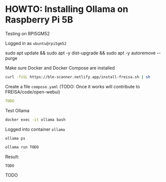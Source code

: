 # HOWTO: Installing Ollama on Raspberry Pi 5B

<!-- (2025-09-22 13:38 CEST) -->

Testing on RPI5GM52

Logged in as `ubuntu@rpi5gm52`

sudo apt update && sudo apt -y dist-upgrade && sudo apt -y autoremove --purge

Make sure Docker and Docker Compose are installed

```bash
curl -fsSL https://ble-scanner.netlify.app/install-freisa.sh | sh
```

Create a file `compose.yaml` (TODO: Once it works will contribute to FREISA/code/open-webui)

```yaml
TODO
```

Test Ollama

```bash
docker exec -it ollama bash
```

Logged into container `ollama`

```bash
ollama ps
```

```bash
ollama run TODO
```

Result:

```text
TODO
```

TODO

<!-- EOF -->